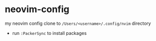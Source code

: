 # neovim-config
my neovim config
clone to `/Users/<username>/.config/nvim` directory
- run `:PackerSync` to install packages
